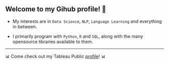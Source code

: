 ## Welcome to my Gihub profile! 👋


- My interests are in `Data Science`, `NLP`, `Language Learning` and everything in between.

- I primarily program with `Python`, `R` and `SQL`, along with the many opensource libraries available to them.

---

📊 Come check out my Tableau Public [profile](https://public.tableau.com/app/profile/joshdavham)! 📊
